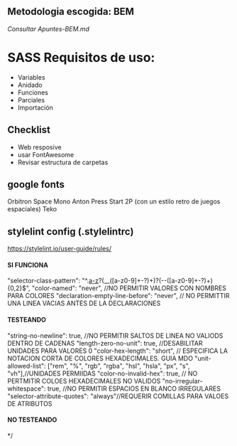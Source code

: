 

## Metodologia escogida: **BEM**

*Consultar Apuntes-BEM.md*


# SASS Requisitos de uso:

- Variables
- Anidado
- Funciones
- Parciales
- Importación


## Checklist

- Web resposive
- usar FontAwesome
- Revisar estructura de carpetas


## google fonts

Orbitron
Space Mono
Anton
Press Start 2P (con un estilo retro de juegos espaciales)
Teko

## stylelint config (.stylelintrc)

https://stylelint.io/user-guide/rules/



#### SI FUNCIONA
"selector-class-pattern": "^.[a-z]([a-z0-9-]+)?(__([a-z0-9]+-?)+)?(--([a-z0-9]+-?)+){0,2}$",
"color-named": "never", //NO PERMITIR VALORES CON NOMBRES PARA COLORES
"declaration-empty-line-before": "never", // NO PERMITTIR UNA LINEA VACIAS ANTES DE LA DECLARACIONES



#### TESTEANDO
"string-no-newline": true, //NO PERMITIR SALTOS DE LINEA NO VALIODS DENTRO DE CADENAS
"length-zero-no-unit": true, //DESABILITAR UNIDADES PARA VALORES 0
"color-hex-length": "short", // ESPECIFICA LA NOTACION CORTA DE COLORES HEXADECIMALES. GUIA MDO
"unit-allowed-list": ["rem", "%", "rgb", "rgba", "hsl", "hsla", "px", "s", "vh"],//UNIDADES PERMIIDAS
"color-no-invalid-hex": true, // NO PERTMITIR COLOES HEXADECIMALES NO VALIDOS
"no-irregular-whitespace": true, //NO PERMITIR ESPACIOS EN BLANCO IRREGULARES
"selector-attribute-quotes": "always"//REQUERIR COMILLAS PARA VALOES DE ATRIBUTOS


#### NO TESTEANDO


*/
